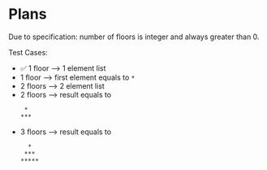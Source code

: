 # Plans

Due to specification: number of floors is integer and always greater than 0.

Test Cases:
- ✅ 1 floor --> 1 element list
- 1 floor --> first element equals to `*`
- 2 floors --> 2 element list
- 2 floors --> result equals to 
  ```text
   * 
  ***
  ```
- 3 floors --> result equals to
  ```text
    *  
   *** 
  *****
  ```
